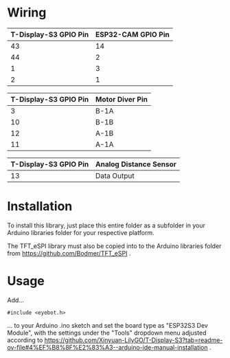 # Wiring

| T-Display-S3 GPIO Pin | ESP32-CAM GPIO Pin |
|-----------------------|-----------------------|
| 43 | 14 |
| 44 | 2 |
| 1 | 3 |
| 2 | 1 |

| T-Display-S3 GPIO Pin | Motor Diver Pin |
|-----------------------|-----------------|
| 3 | B-1A |
| 10 | B-1B |
| 12 | A-1B |
| 11 | A-1A |

| T-Display-S3 GPIO Pin | Analog Distance Sensor |
|-----------------------|------------------------|
| 13 | Data Output |

# Installation

To install this library, just place this entire folder as a subfolder in your
Arduino libraries folder for your respective platform.

The TFT_eSPI library must also be copied into to the Arduino libraries folder
from https://github.com/Bodmer/TFT_eSPI .

# Usage

Add...

```#include <eyebot.h>```

... to your Arduino .ino sketch and set the board type as "ESP32S3 Dev Module",
with the settings under the "Tools" dropdown menu adjusted according to
https://github.com/Xinyuan-LilyGO/T-Display-S3?tab=readme-ov-file#4%EF%B8%8F%E2%83%A3--arduino-ide-manual-installation .

